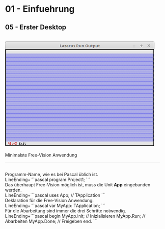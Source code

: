 # 01 - Einfuehrung
## 05 - Erster Desktop
<br>
<img src="image.png" alt="Selfhtml"><br><br>
Minimalste Free-Vision Anwendung<br>
<hr><br>
Programm-Name, wie es bei Pascal üblich ist.<br>
LineEnding+```pascal
program Project1;
```
<br>
Das überhaupt Free-Vision möglich ist, muss die Unit <b>App</b> eingebunden werden.<br>
LineEnding+```pascal
uses
  App;   // TApplication
```
<br>
Deklaration für die Free-Vision Anwendung.<br>
LineEnding+```pascal
var
  MyApp: TApplication;
```
<br>
Für die Abarbeitung sind immer die drei Schritte notwendig.<br>
LineEnding+```pascal
begin
  MyApp.Init;   // Inizialisieren
  MyApp.Run;    // Abarbeiten
  MyApp.Done;   // Freigeben
end.
```
<br>

